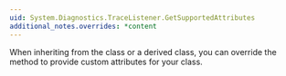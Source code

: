 ```yaml
---
uid: System.Diagnostics.TraceListener.GetSupportedAttributes
additional_notes.overrides: *content
---
```


<p>When inheriting from the <xref href="System.Diagnostics.TraceListener"></xref> class or a derived class, you can override the <xref href="System.Diagnostics.TraceListener.GetSupportedAttributes"></xref> method to provide custom attributes for your class.</p>


